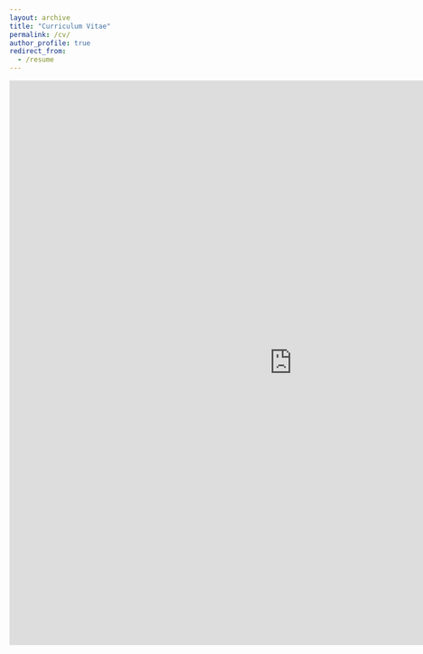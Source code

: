 ```yaml
---
layout: archive
title: "Curriculum Vitae"
permalink: /cv/
author_profile: true
redirect_from:
  - /resume
---
```

  
<embed src="https://marcos-sugastti.github.io/Sugastti_CV_0924.pdf" width="1000" height="1000" type="application/pdf"/>

